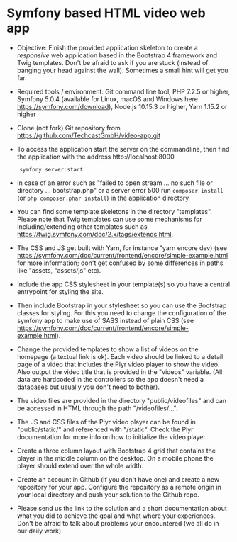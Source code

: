# Symfony based HTML video web app

- Objective: Finish the provided application skeleton to create a *responsive* web application based in the Bootstrap 4 framework and Twig templates. Don't be afraid to ask if you are stuck (instead of banging your head against the wall). Sometimes a small hint will get you far. 


-  Required tools / environment: Git command line tool, PHP 7.2.5 or higher, Symfony 5.0.4 (available for Linux, macOS and Windows here https://symfony.com/download), Node.js 10.15.3 or higher, Yarn 1.15.2 or higher

- Clone (not fork) Git repository from https://github.com/TechcastGmbH/video-app.git

- To access the application start the server on the commandline, then find the application with the address http://localhost:8000

```
    symfony server:start
```

- in case of an error such as "failed to open stream ... no such file or directory ... bootstrap.php" or a server error 500 run `composer install` (or `php composer.phar install`) in the application directory

- You can find some template skeletons in the directory "templates". Please note that Twig templates can use some mechanisms for including/extending other templates such as https://twig.symfony.com/doc/2.x/tags/extends.html. 

- The CSS and JS get built with Yarn, for instance "yarn encore dev) (see https://symfony.com/doc/current/frontend/encore/simple-example.html for more information; don't get confused by some differences in paths like "assets, "assets/js" etc).

- Include the app CSS stylesheet in your template(s) so you have a central entrypoint for styling the site.

- Then include Bootstrap in your stylesheet so you can use the Bootstrap classes for styling. For this you need to change the configuration of the symfony app to make use of SASS instead of plain CSS (see https://symfony.com/doc/current/frontend/encore/simple-example.html). 

- Change the provided templates to show a list of videos on the homepage (a textual link is ok). Each video should be linked to a detail page of a video that includes the Plyr video player to show the video. Also output the video title that is provided in the "videos" variable. (All data are hardcoded in the controllers so the app doesn't need a databases but usually you don't need to bother).

- The video files are provided in the directory "public/videofiles" and can be accessed in HTML through the path "/videofiles/...". 

- The JS and CSS files of the Plyr video player can be found in "public/static/" and referenced with "/static". Check the Plyr documentation for more info on how to initialize the video player.

- Create a three column layout with Bootstrap 4 grid that contains the player in the middle column on the desktop. On a mobile phone the player should extend over the whole width.

- Create an account in Github (if you don't have one) and create a new repository for your app. Configure the repository as a remote origin in your local directory and push your solution to the Github repo. 

- Please send us the link to the solution and a short documentation about what you did to achieve the goal and what where your experiences. Don't be afraid to talk about problems your encountered (we all do in our daily work). 


